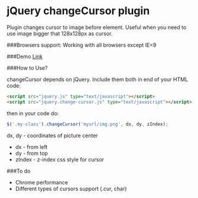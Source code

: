 jQuery changeCursor plugin
===

Plugin changes cursor to image before element. 
Useful when you need to use image bigger that 128x128px as cursor.

###Browsers support:
Working with all browsers except IE<9

###Demo
[Link](http://jsbin.com/bojegu)


###How to Use?

changeCursor depends on jQuery. Include them both in end of your HTML code:

```html
<script src="jquery.js" type="text/javascript"></script>
<script src="jquery.change-cursor.js" type="text/javascript"></script>
```

then in your code do:

```js
$('.my-class').changeCursor('myurl/img.png', dx, dy, zIndex);
```

dx, dy - coordinates of picture center 
* dx - from left
* dy - from top
* zIndex - z-index css style for cursor

###To do
* Chrome performance
* Different types of cursors support (.cur, char)
